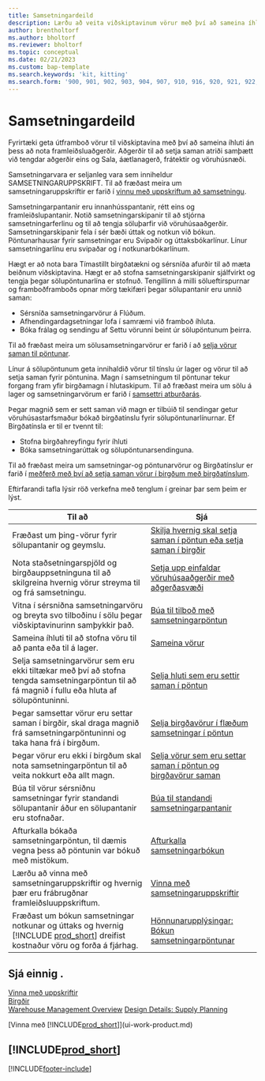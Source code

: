 ```yaml
---
title: Samsetningardeild
description: Lærðu að veita viðskiptavinum vörur með því að sameina íhluti í einföldum ferlum án þess að nota framleiðsluaðgerðir.
author: brentholtorf
ms.author: bholtorf
ms.reviewer: bholtorf
ms.topic: conceptual
ms.date: 02/21/2023
ms.custom: bap-template
ms.search.keywords: 'kit, kitting'
ms.search.form: '900, 901, 902, 903, 904, 907, 910, 916, 920, 921, 922, 923, 940, 941, 942, 930, 931, 932, 914, 915, 905'
---
```

# <a name="assembly-management"></a>Samsetningardeild

Fyrirtæki geta útframboð vörur til viðskiptavina með því að sameina íhluti án þess að nota framleiðsluaðgerðir. Aðgerðir til að setja saman atriði samþætt við tengdar aðgerðir eins og Sala, áætlanagerð, frátektir og vöruhúsnæði.  

Samsetningarvara er seljanleg vara sem inniheldur SAMSETNINGARUPPSKRIFT. Til að fræðast meira um samsetningaruppskriftir er farið í  [vinnu með uppskriftum að samsetningu](assembly-how-work-assembly-boms.md).

Samsetningarpantanir eru innanhússpantanir, rétt eins og framleiðslupantanir. Notið samsetningarskipanir til að stjórna samsetningarferlinu og til að tengja söluþarfir við vöruhúsaaðgerðir. Samsetningarskipanir fela í sér bæði úttak og notkun við bókun. Pöntunarhausar fyrir samsetningar eru Svipaðir og úttaksbókarlínur. Línur samsetningarlínu eru svipaðar og í notkunarbókarlínum.  

Hægt er að nota bara Tímastillt birgðatækni og sérsníða afurðir til að mæta beiðnum viðskiptavina. Hægt er að stofna samsetningarskipanir sjálfvirkt og tengja þegar sölupöntunarlína er stofnuð. Tengillinn á milli sölueftirspurnar og framboðframboðs opnar mörg tækifæri þegar sölupantanir eru unnið saman:

* Sérsníða samsetningarvörur á Flúðum.
* Afhendingardagsetningar lofa í samræmi við framboð íhluta.
* Bóka frálag og sendingu af Settu vörunni beint úr sölupöntunum þeirra.

Til að fræðast meira um sölusamsetningarvörur er farið í að  [selja vörur saman til pöntunar](assembly-how-to-sell-items-assembled-to-order.md).  

Línur á sölupöntunum geta innihaldið vörur til tínslu úr lager og vörur til að setja saman fyrir pöntunina. Magn í samsetningum til pöntunar tekur forgang fram yfir birgðamagn í hlutaskipum. Til að fræðast meira um sölu á lager og samsetningarvörum er farið í  [samsettri atburðarás](assembly-assemble-to-order-or-assemble-to-stock.md#combination-scenarios).  

Þegar magnið sem er sett saman við magn er tilbúið til sendingar getur vöruhúsastarfsmaður bókað birgðatínslu fyrir sölupöntunarlínurnar. Ef Birgðatínsla er til er tvennt til:

* Stofna birgðahreyfingu fyrir íhluti
* Bóka samsetningarúttak og sölupöntunarsendinguna.

Til að fræðast meira um samsetningar-og pöntunarvörur og Birgðatínslur er farið í  [meðferð með því að setja saman vörur í birgðum með birgðatínslum](warehouse-how-to-pick-items-with-inventory-picks.md#handling-assemble-to-order-items-with-inventory-picks).

Eftirfarandi tafla lýsir röð verkefna með tenglum í greinar þar sem þeim er lýst.

|**Til að**|**Sjá**|  
|------------|-------------|  
|Fræðast um þing-vörur fyrir sölupantanir og geymslu.|[Skilja hvernig skal setja saman í pöntun eða setja saman í birgðir](assembly-assemble-to-order-or-assemble-to-stock.md)|
|Nota staðsetningarspjöld og birgðauppsetninguna til að skilgreina hvernig vörur streyma til og frá samsetningu.|[Setja upp einfaldar vöruhúsaaðgerðir með aðgerðasvæði](warehouse-how-to-set-up-basic-warehouses-with-operations-areas.md)|
|Vitna í sérsniðna samsetningarvöru og breyta svo tilboðinu í sölu þegar viðskiptavinurinn samþykkir það.|[Búa til tilboð með samsetningarpöntun](assembly-how-to-quote-an-assemble-to-order-sale.md)|
|Sameina íhluti til að stofna vöru til að panta eða til á lager.|[Sameina vörur](assembly-how-to-assemble-items.md)|  
|Selja samsetningarvörur sem eru ekki tiltækar með því að stofna tengda samsetningarpöntun til að fá magnið í fullu eða hluta af sölupöntuninni.|[Selja hluti sem eru settir saman í pöntun](assembly-how-to-sell-items-assembled-to-order.md)|
|Þegar samsettar vörur eru settar saman í birgðir, skal draga magnið frá samsetningarpöntuninni og taka hana frá í birgðum.|[Selja birgðavörur í flæðum samsetningar í pöntun](assembly-how-to-sell-inventory-items-in-assemble-to-order-flows.md)|  
|Þegar vörur eru ekki í birgðum skal nota samsetningarpöntun til að veita nokkurt eða allt magn.|[Selja vörur sem eru settar saman í pöntun og birgðavörur saman](assembly-how-to-sell-assemble-to-order-items-and-inventory-items-together.md)|
|Búa til vörur sérsniðnu samsetningar fyrir standandi sölupantanir áður en sölupantanir eru stofnaðar.|[Búa til standandi samsetningarpantanir](assembly-how-to-create-blanket-assembly-orders.md)|
|Afturkalla bókaða samsetningarpöntun, til dæmis vegna þess að pöntunin var bókuð með mistökum.|[Afturkalla samsetningarbókun](assembly-how-to-undo-assembly-posting.md)|
|Lærðu að vinna með samsetningaruppskriftir og hvernig þær eru frábrugðnar framleiðsluuppskriftum.|[Vinna með samsetningaruppskriftir](assembly-how-work-assembly-boms.md)|
|Fræðast um bókun samsetningar notkunar og úttaks og hvernig  [!INCLUDE [prod_short](includes/prod_short.md)]  dreifist kostnaður vöru og forða á fjárhag.|[Hönnunarupplýsingar: Bókun samsetningarpöntunar](design-details-assembly-order-posting.md)|  

## <a name="see-also"></a>Sjá einnig .

[Vinna með uppskriftir](inventory-how-work-BOMs.md)  
[Birgðir](inventory-manage-inventory.md)  
[Warehouse Management Overview](design-details-warehouse-management.md)
[Design Details: Supply Planning](design-details-supply-planning.md)  
<!-- [Walkthrough: Planning Supplies Manually](walkthrough-planning-supplies-manually.md)   -->
<!-- [Walkthrough: Selling, Assembling, and Shipping Kits](walkthrough-selling-assembling-and-shipping-kits.md)   -->
[Vinna með [!INCLUDE[prod_short](includes/prod_short.md)]](ui-work-product.md)  

## [!INCLUDE[prod_short](includes/free_trial_md.md)]  

[!INCLUDE[footer-include](includes/footer-banner.md)]
